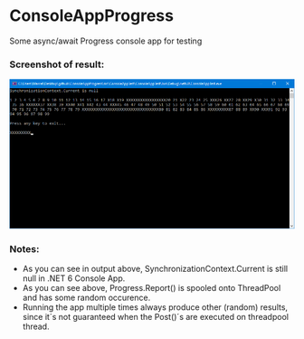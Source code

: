 # ConsoleAppProgress
Some async/await Progress<T> console app for testing 

### Screenshot of result:
![Output](img/output.png)
  
### Notes:
- As you can see in output above, SynchronizationContext.Current is still null in .NET 6 Console App.
- As you can see above, Progress.Report() is spooled onto ThreadPool and has some random occurence.
- Running the app multiple times always produce other (random) results, since it´s not guaranteed when the Post()´s are executed on threadpool thread.
